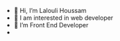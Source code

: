 - 👋 Hi, I’m Lalouli Houssam
- 👀 I am interested in web developer
- 🌱 I’m Front End Developer
- 

<!---
lalouli/lalouli is a ✨ special ✨ repository because its `README.md` (this file) appears on your GitHub profile.
You can click the Preview link to take a look at your changes.
--->
